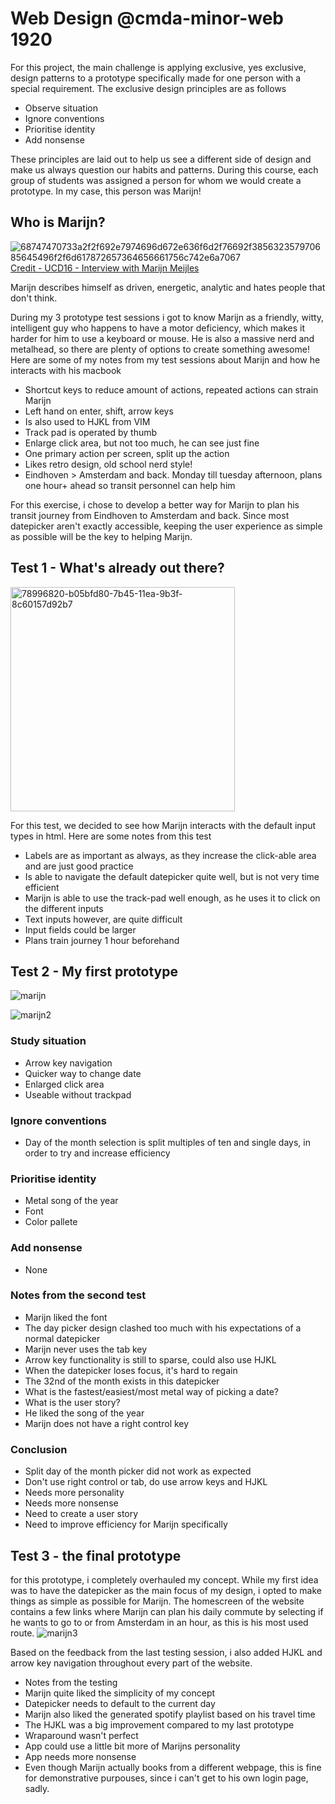 # Web Design @cmda-minor-web 1920
For this project, the main challenge is applying exclusive, yes exclusive, design patterns to a prototype specifically made for one person with a special requirement. The exclusive design principles are as follows

* Observe situation
* Ignore conventions
* Prioritise identity
* Add nonsense

These principles are laid out to help us see a different side of design and make us always question our habits and patterns.
During this course, each group of students was assigned a person for whom we would create a prototype. In my case, this person was Marijn!

## Who is Marijn?
![68747470733a2f2f692e7974696d672e636f6d2f76692f385632357970685645496f2f6d617872657364656661756c742e6a7067](https://user-images.githubusercontent.com/43436118/80985602-bc2e9d00-8e2f-11ea-9db6-6d91effe1fad.jpg)
[Credit - UCD16 - Interview with Marijn Meijles](https://www.youtube.com/watch?v=8V25yphVEIo)

Marijn describes himself as driven, energetic, analytic and hates people that don't think.

During my 3 prototype test sessions i got to know Marijn as a friendly, witty, intelligent guy who happens to have a motor deficiency, which makes it harder for him to use a keyboard or mouse. He is also a massive nerd and metalhead, so there are plenty of options to create something awesome! Here are some of my notes from my test sessions about Marijn and how he interacts with his macbook

* Shortcut keys to reduce amount of actions, repeated actions can strain Marijn
* Left hand on enter, shift, arrow keys
* Is also used to HJKL from VIM
* Track pad is operated by thumb
* Enlarge click area, but not too much, he can see just fine
* One primary action per screen, split up the action
* Likes retro design, old school nerd style!
* Eindhoven > Amsterdam and back. Monday till tuesday afternoon, plans one hour+ ahead so transit personnel can help him

For this exercise, i chose to develop a better way for Marijn to plan his transit journey from Eindhoven to Amsterdam and back.
Since most datepicker aren't exactly accessible, keeping the user experience as simple as possible will be the key to helping Marijn.

## Test 1 - What's already out there?
<img width="359" alt="78996820-b05bfd80-7b45-11ea-9b3f-8c60157d92b7" src="https://user-images.githubusercontent.com/43436118/80986161-7920f980-8e30-11ea-89ea-9e8128e0d557.png">

For this test, we decided to see how Marijn interacts with the default input types in html. Here are some notes from this test
* Labels are as important as always, as they increase the click-able area and are just good practice
* Is able to navigate the default datepicker quite well, but is not very time efficient
* Marijn is able to use the track-pad well enough, as he uses it to click on the different inputs
* Text inputs however, are quite difficult
* Input fields could be larger
* Plans train journey 1 hour beforehand

## Test 2 - My first prototype
![marijn](https://user-images.githubusercontent.com/43436118/81084377-1134e680-8ef6-11ea-9c9f-765a46750fce.PNG)


![marijn2](https://user-images.githubusercontent.com/43436118/81084409-18f48b00-8ef6-11ea-98f5-5172b29d0426.PNG)

### Study situation
* Arrow key navigation
* Quicker way to change date
* Enlarged click area
* Useable without trackpad

### Ignore conventions
* Day of the month selection is split multiples of ten and single days, in order to try and increase efficiency

### Prioritise identity
* Metal song of the year
* Font
* Color pallete

### Add nonsense
* None

### Notes from the second test

* Marijn liked the font
* The day picker design clashed too much with his expectations of a normal datepicker
* Marijn never uses the tab key
* Arrow key functionality is still to sparse, could also use HJKL
* When the datepicker loses focus, it's hard to regain
* The 32nd of the month exists in this datepicker
* What is the fastest/easiest/most metal way of picking a date?
* What is the user story?
* He liked the song of the year
* Marijn does not have a right control key

### Conclusion
* Split day of the month picker did not work as expected
* Don't use right control or tab, do use arrow keys and HJKL
* Needs more personality
* Needs more nonsense
* Need to create a user story
* Need to improve efficiency for Marijn specifically

## Test 3 - the final prototype
for this prototype, i completely overhauled my concept. While my first idea was to have the datepicker as the main focus of my design, i opted to make things as simple as possible for Marijn. The homescreen of the website contains a few links where Marijn can plan his daily commute by selecting if he wants to go to or from Amsterdam in an hour, as this is his most used route. 
![marijn3](https://user-images.githubusercontent.com/43436118/81106483-fc684b00-8f15-11ea-9ca4-ec0755bd4201.PNG)

Based on the feedback from the last testing session, i also added HJKL and arrow key navigation throughout every part of the website.

* Notes from the testing
* Marijn quite liked the simplicity of my concept
* Datepicker needs to default to the current day
* Marijn also liked the generated spotify playlist based on his travel time
* The HJKL was a big improvement compared to my last prototype
* Wraparound wasn't perfect
* App could use a little bit more of Marijns personality
* App needs more nonsense
* Even though Marijn actually books from a different webpage, this is fine for demonstrative purpouses, since i can't get to his own login page, sadly.




<!-- Add a link to your live demo in Github Pages 🌐-->

<!-- ☝️ replace this description with a description of your own work -->

<!-- replace the code in the /docs folder with your own, so you can showcase your work with GitHub Pages 🌍 -->

<!-- Add a nice image here at the end of the week, showing off your shiny frontend 📸 -->

<!-- Maybe a table of contents here? 📚 -->

<!-- How about a section that describes how to install this project? 🤓 -->

<!-- ...but how does one use this project? What are its features 🤔 -->

<!-- What external data source is featured in your project and what are its properties 🌠 -->

<!-- This would be a good place for your data life cycle ♻️-->

<!-- Maybe a checklist of done stuff and stuff still on your wishlist? ✅ -->

<!-- How about a license here? 📜  -->

[rubric]: https://docs.google.com/spreadsheets/d/e/2PACX-1vSd1I4ma8R5mtVMyrbp6PA2qEInWiOialK9Fr2orD3afUBqOyvTg_JaQZ6-P4YGURI-eA7PoHT8TRge/pubhtml
